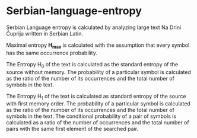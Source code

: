 # Serbian-language-entropy

Serbian Language entropy is calculated by analyzing large text Na Drini Ćuprija written in Serbian Latin. 

Maximal entropy <b>H<sub>max</sub></b> is calculated with the assumption that every symbol has the same occurrence probability.

The Entropy H<sub>0</sub> of the text is calculated as the standard entropy of the source without memory. The probability of a particular symbol is calculated as the ratio of the number of its occurrences and the total number of symbols in the text.

The Entropy H<sub>1</sub> of the text is calculated as standard entropy of the source with first memory order. The probability of a particular symbol is calculated as the ratio of the number of its occurrences and the total number of symbols in the text. The conditional probability of a pair of symbols is calculated as a ratio of the number of occurrences and the total number of pairs with the same first element of the searched pair.

